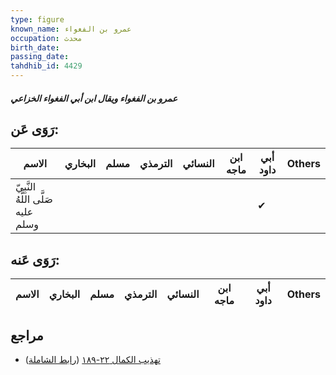 ```yaml
---
type: figure
known_name: عمرو بن الفغواء
occupation: محدث
birth_date:
passing_date:
tahdhib_id: 4429
---
```

##### عمرو بن الفغواء ويقال ابن أبي الفغواء الخزاعي

## رَوَى عَن:
| الاسم                              | البخاري | مسلم | الترمذي | النسائي | ابن ماجه | أبي داود | Others |
| ---------------------------------- | ------- | ---- | ------- | ------- | -------- | -------- | ------ |
| النَّبِيّ صَلَّى اللَّهُ عليه وسلم |         |      |         |         |          | ✔        |        |
## رَوَى عَنه:
| الاسم | البخاري | مسلم | الترمذي | النسائي | ابن ماجه | أبي داود | Others |
| ----- | ------- | ---- | ------- | ------- | -------- | -------- | ------ |
## مراجع
- [تهذيب الكمال ٢٢-١٨٩](obsidian://open?vault=Tahdhib-al-Kamal&file=Figures/٤٤٢٩-عمرو%20بن%20الفغواء%20ويقال%20ابن%20أبي%20الفغواء%20الخزاعي) ([رابط الشاملة](https://shamela.ws/book/3722/11442))
